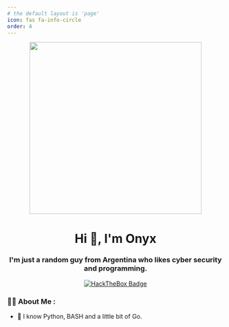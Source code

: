 ```yaml
---
# the default layout is 'page'
icon: fas fa-info-circle
order: 4
---
```


<div id="header" align="center">
    <img src="https://giffiles.alphacoders.com/480/48082.gif" width="400"/>
    <h1 align="center">Hi 👋, I'm Onyx</h1>
    <h3 align="center">I'm just a random guy from Argentina who likes cyber security and programming. </h3>
</div>


<div id="badges" align="center">
    <a href="https://app.hackthebox.com/profile/876093" target="_blank">
        <img src="https://img.shields.io/badge/-HackTheBox-%239FEF00?style=for-the-badge&logo=hackthebox&logoColor=white"
            alt="HackTheBox Badge" />
    </a>
</div>

### 👨‍💻 About Me :

- 💬 I know Python, BASH and a little bit of Go.


